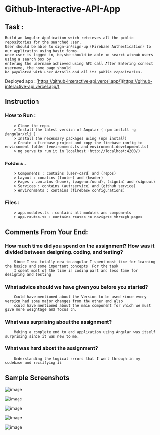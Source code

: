 # Github-Interactive-API-App

## Task :
    Build an Angular Application which retrieves all the public repositories for the searched user. 
    User should be able to sign-in/sign-up (Firebase Authentication) to our application using basic forms. 
    Once User is logged in, he/she should be able to search GitHub users using a search box by 
    entering the username achieved using API call After Entering correct username, the home page should 
    be populated with user details and all its public repositories.
    
 Deployed app : [https://github-interactive-api.vercel.app/](https://github-interactive-api.vercel.app/)    

## Instruction
### How to Run :
        > Clone the repo.
        > Install the latest version of Angular ( npm install -g @angular/cli )
        > Install the necessary packages using (npm install)
        > Create a firebase project and copy the firebase config to environment folder (environment.ts and environment.development.ts)
        > ng serve to run it in localhost (http://localhost:4200/)
### Folders : 
        > Components : contains (user-card) and (repos)
        > Layout : conatins (footer) and (header)
        > Pages : contains (home), (pagenotfound), (signin) and (signout)
        > Services : contains (authservice) and (github service)
        > environments : contains (firebase configurations)
### Files :
        > app.modules.ts : contains all modules and components
        > app.routes.ts : contains routes to navigate through pages

## Comments From Your End:
###  How much time did you spend on the assignment? How was it divided between designing, coding, and testing?
        Since I was totally new to angular I spent most time for learning the basics and some important concepts. For the task 
        I spent most of the time in coding part and less time for designing and testing  
###  What advice should we have given you before you started? 
        Could have mentioned about the Version to be used since every version had some major changes from the other and also 
        could have mentioned about the main component for which we must give more weightage and focus on.
### What was surprising about the assignment? 
        Making a complete end to end application using Angular was itself surprising since it was new to me.
### What was hard about the assignment?
        Understanding the logical errors that I went through in my codebase and rectifying it 
## Sample Screenshots 
![image](https://github.com/Manish210103/Github-Interactive-API-App/assets/102723626/387ae472-dbf1-47b0-97ca-344abcd6a021)

![image](https://github.com/Manish210103/Github-Interactive-API-App/assets/102723626/50ede251-6946-4de1-a42a-bcd876a5d094)

![image](https://github.com/Manish210103/Github-Interactive-API-App/assets/102723626/2bedc3fa-3010-415b-b35d-d3b5159bd81c)

![image](https://github.com/Manish210103/Github-Interactive-API-App/assets/102723626/f2c627d3-9cee-4563-b67d-4bb3c327a7dd)

![image](https://github.com/Manish210103/Github-Interactive-API-App/assets/102723626/6418d4f2-1b60-422f-af4b-33db8d311c18)




